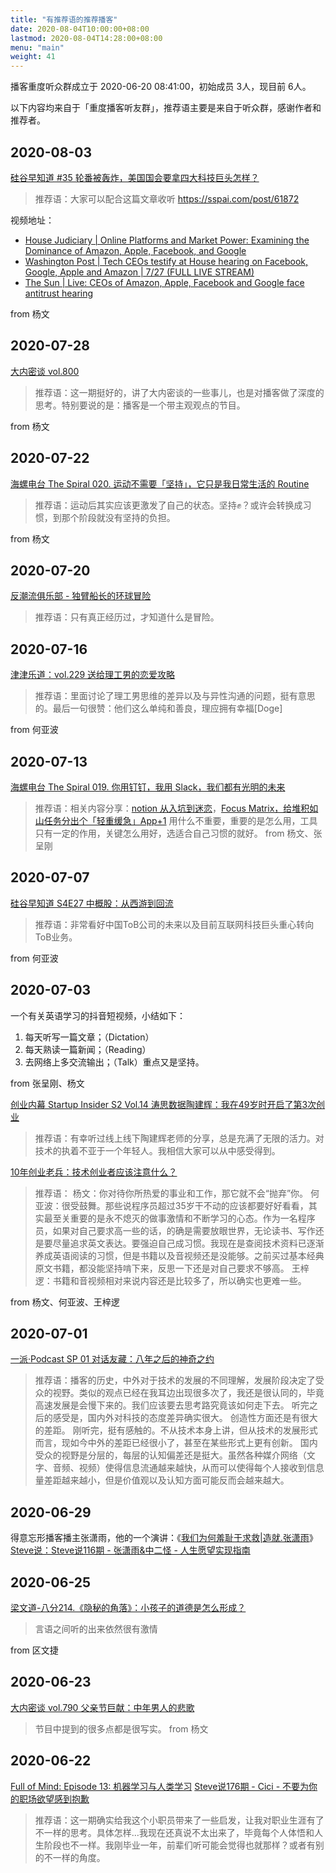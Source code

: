 ```yaml
---
title: "有推荐语的推荐播客"
date: 2020-08-04T10:00:00+08:00
lastmod: 2020-08-04T14:28:00+08:00
menu: "main"
weight: 41
---
```


播客重度听众群成立于 2020-06-20 08:41:00，初始成员 3人，现目前 6人。

以下内容均来自于「重度播客听友群」，推荐语主要是来自于听众群，感谢作者和推荐者。

## 2020-08-03

[硅谷早知道 #35 轮番被轰炸，美国国会要拿四大科技巨头怎样？](https://overcast.fm/+Vlf-m7xcQ) 
>推荐语：大家可以配合这篇文章收听 https://sspai.com/post/61872

视频地址：
- [House Judiciary | Online Platforms and Market Power: Examining the Dominance of Amazon, Apple, Facebook, and Google](https://youtu.be/WBFDQvIrWYM)
- [Washington Post | Tech CEOs testify at House hearing on Facebook, Google, Apple and Amazon | 7/27 (FULL LIVE STREAM)](https://youtu.be/BpPHLh7cI0g)
- [The Sun | Live: CEOs of Amazon, Apple, Facebook and Google face antitrust hearing](https://youtu.be/XzqrwsPtLxE)

from 杨文

## 2020-07-28

[大内密谈 vol.800](https://overcast.fm/+-eH9Al6k)
>推荐语：这一期挺好的，讲了大内密谈的一些事儿，也是对播客做了深度的思考。特别要说的是：播客是一个带主观观点的节目。 

from 杨文

## 2020-07-22

[海螺电台 The Spiral 020. 运动不需要「坚持」，它只是我日常生活的 Routine](https://overcast.fm/+QtZCNlLvM)
>推荐语：运动后其实应该更激发了自己的状态。坚持✊？或许会转换成习惯，到那个阶段就没有坚持的负担。

from 杨文

## 2020-07-20

[反潮流俱乐部 - 独臂船长的环球冒险](https://overcast.fm/+WTQy82OIQ)
>推荐语：只有真正经历过，才知道什么是冒险。

## 2020-07-16

[津津乐道：vol.229 送给理工男的恋爱攻略](https://dao.fm/2020/07/15/vol-229-%E9%80%81%E7%BB%99%E7%90%86%E5%B7%A5%E7%94%B7%E7%9A%84%E6%81%8B%E7%88%B1%E6%94%BB%E7%95%A5/)
>推荐语：里面讨论了理工男思维的差异以及与异性沟通的问题，挺有意思的。最后一句很赞：他们这么单纯和善良，理应拥有幸福[Doge] 

from 何亚波

## 2020-07-13

[海螺电台 The Spiral 019. 你用钉钉，我用 Slack，我们都有光明的未来](https://overcast.fm/+QtZBZkXwM) 
>推荐语：相关内容分享：[notion 从入坑到迷恋](https://mp.weixin.qq.com/s/04p-pd9wPPcL_QUKV2nNuA)，[Focus Matrix，给堆积如山任务分出个「轻重缓急」App+1](https://mp.weixin.qq.com/s/7fRF1N5l2UPkGz3my2UcIA) 用什么不重要，重要的是怎么用，工具只有一定的作用，关键怎么用好，选适合自己习惯的就好。 from 杨文、张呈刚

## 2020-07-07

[硅谷早知道 S4E27 中概股：从西游到回流](https://www.xiaoyuzhoufm.com/episode/5efaad206d766074279c87a4) 
>推荐语：非常看好中国ToB公司的未来以及目前互联网科技巨头重心转向ToB业务。

from 何亚波

## 2020-07-03

一个有关英语学习的抖音短视频，小结如下：
1. 每天听写一篇文章；（Dictation）
2. 每天熟读一篇新闻；（Reading）
3. 去网络上多交流输出；（Talk）重点又是坚持。

from 张呈刚、杨文

[创业内幕 Startup Insider S2 Vol.14 涛思数据陶建辉：我在49岁时开启了第3次创业](https://overcast.fm/+QAbYC1hnw)
>推荐语：有幸听过线上线下陶建辉老师的分享，总是充满了无限的活力。对技术的执着不亚于一个年轻人。我相信大家可以从中感受得到。

[10年创业老兵：技术创业者应该注意什么？](https://v.qq.com/x/page/s0764ktida1.html)
>推荐语：
>杨文：你对待你所热爱的事业和工作，那它就不会“抛弃”你。
>何亚波：很受鼓舞。那些说程序员超过35岁干不动的应该都要好好看看，其实最至关重要的是永不熄灭的做事激情和不断学习的心态。作为一名程序员，如果对自己要求高一些的话，的确是需要放眼世界，无论读书、写作还是要尽量追求英文表达。要强迫自己成习惯。我现在是查阅技术资料已逐渐养成英语阅读的习惯，但是书籍以及音视频还是没能够。之前买过基本经典原文书籍，都没能坚持啃下来，反思一下还是对自己要求不够高。 
>王梓逻：书籍和音视频相对来说内容还是比较多了，所以确实也更难一些。

from 杨文、何亚波、王梓逻

## 2020-07-01

[一派·Podcast SP 01 对话友藏：八年之后的神奇之约](https://overcast.fm/+VaUuJisbc)
>推荐语：播客的历史，中外对于技术的发展的不同理解，发展阶段决定了受众的视野。类似的观点已经在我耳边出现很多次了，我还是很认同的，毕竟高速发展是会慢下来的。我们应该要去思考路究竟该如何走下去。
>听完之后的感受是，国内外对科技的态度差异确实很大。
>创造性方面还是有很大的差距。
>刚听完，挺有感触的。不从技术本身上讲，但从技术的发展形式而言，现如今中外的差距已经很小了，甚至在某些形式上更有创新。
>国内受众的视野是分层的，每层的认知偏差还是挺大。虽然各种媒介网络（文字、音频、视频）使得信息流通越来越快，从而可以使得每个人接收到信息量差距越来越小，但是价值观以及认知方面可能反而会越来越大。

## 2020-06-29

得意忘形播客播主张潇雨，他的一个演讲：《[我们为何羞耻于求救|造就.张潇雨](https://mp.weixin.qq.com/s/I5hYXpOZmNWyDMgzmnqhqA)》
[Steve说：Steve说116期 - 张潇雨&中二怪 - 人生愿望实现指南](http://steveshuo.com/116)

## 2020-06-25

[梁文道-八分214.《隐秘的角落》：小孩子的道德是怎么形成？](https://podcasts.apple.com/cn/podcast/%E6%A2%81%E6%96%87%E9%81%93-%E5%85%AB%E5%88%86/id1492414487?i=1000479406890)
>言语之间听的出来依然很有激情

from 区文捷

## 2020-06-23

[大内密谈 vol.790 父亲节巨献：中年男人的悲歌](https://overcast.fm/+-eFfn8ok)
>节目中提到的很多点都是很写实。 from 杨文

## 2020-06-22

[Full of Mind: Episode 13: 机器学习与人类学习](http://fom.fm/13)
[Steve说176期 - Cici - 不要为你的职场欲望感到抱歉](http://steveshuo.com/176)
>推荐语：这一期确实给我这个小职员带来了一些启发，让我对职业生涯有了不一样的思考。具体怎样…我现在还真说不太出来了，毕竟每个人体悟和人生阶段也不一样。我刚毕业一年，前辈们听可能会觉得也就那样？或者有别的不一样的角度。
